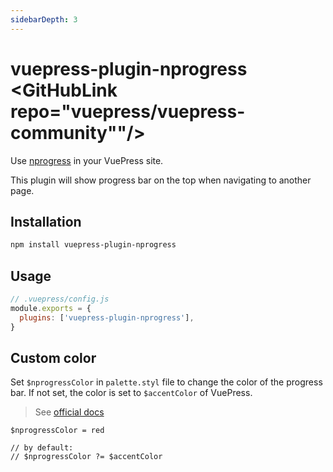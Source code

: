 ```yaml
---
sidebarDepth: 3
---
```


# vuepress-plugin-nprogress <GitHubLink repo="vuepress/vuepress-community""/>

Use [nprogress](https://github.com/rstacruz/nprogress) in your VuePress site.

This plugin will show progress bar on the top when navigating to another page.

## Installation

```sh
npm install vuepress-plugin-nprogress
```

## Usage

```js
// .vuepress/config.js
module.exports = {
  plugins: ['vuepress-plugin-nprogress'],
}
```

## Custom color

Set `$nprogressColor` in `palette.styl` file to change the color of the progress bar. If not set, the color is set to `$accentColor` of VuePress.

> See [official docs](https://vuepress.vuejs.org/config/#palette-styl)

```stylus
$nprogressColor = red

// by default:
// $nprogressColor ?= $accentColor
```
